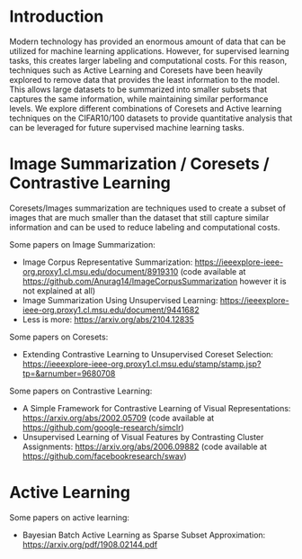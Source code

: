 # Introduction

Modern technology has provided an enormous amount of data that can be utilized for machine learning applications. However, for supervised learning tasks, this creates larger labeling and computational costs. For this reason, techniques such as Active Learning and Coresets have been heavily explored to remove data that provides the least information to the model. This allows large datasets to be summarized into smaller subsets that captures the same information, while maintaining similar performance levels. We explore different combinations of Coresets and Active learning techniques on the CIFAR10/100 datasets to provide quantitative analysis that can be leveraged for future supervised machine learning tasks.

# Image Summarization / Coresets / Contrastive Learning

Coresets/Images summarization are techniques used to create a subset of images that are much smaller than the dataset that still capture similar information and can be used to reduce labeling and computational costs.

Some papers on Image Summarization:
* Image Corpus Representative Summarization: https://ieeexplore-ieee-org.proxy1.cl.msu.edu/document/8919310 (code available at https://github.com/Anurag14/ImageCorpusSummarization however it is not explained at all)
* Image Summarization Using Unsupervised Learning: https://ieeexplore-ieee-org.proxy1.cl.msu.edu/document/9441682
* Less is more: https://arxiv.org/abs/2104.12835

Some papers on Coresets:
* Extending Contrastive Learning to Unsupervised Coreset Selection: https://ieeexplore-ieee-org.proxy1.cl.msu.edu/stamp/stamp.jsp?tp=&arnumber=9680708

Some papers on Contrastive Learning:
* A Simple Framework for Contrastive Learning of Visual Representations: https://arxiv.org/abs/2002.05709 (code available at https://github.com/google-research/simclr)
* Unsupervised Learning of Visual Features by Contrasting Cluster Assignments: https://arxiv.org/abs/2006.09882 (code available at https://github.com/facebookresearch/swav)


# Active Learning

Some papers on active learning:
* Bayesian Batch Active Learning as Sparse Subset Approximation: https://arxiv.org/pdf/1908.02144.pdf


